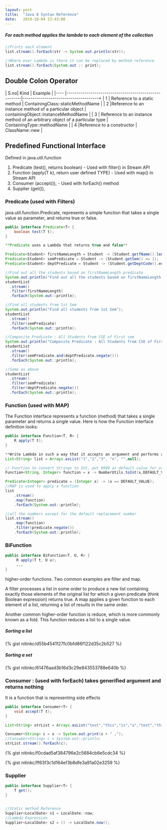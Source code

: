 ```yaml
---
layout: post
title:  "Java 8 Syntax Reference"
date:   2019-10-04 13:43:00
---
```


##### For each method **applies the lambda** to each element of the collection

```java
//Prints each element
list.stream().forEach(str -> System.out.println(str));

//Where ever Lambda is there it can be replaced by method reference
list.stream().forEach(System.out :: print);
```

## Double Colon Operator

| S.no| Kind                                                  | Example                              |
|---- |-------------------------------------------------------|--------------------------------------+
| 1  | Reference to a static method                          | ContainingClass::staticMethodName  |
| 2  |Reference to an instance method of a particular object | containingObject::instanceMethodName |
| 3  | Reference to an instance method of an arbitrary object of a particular type | ContainingType::methodName           |
| 4  |Reference to a constructor                             | ClassName::new                       |

## Predefined Functional Interface

Defined in java.util.function

1. Predicate (test(), returns boolean) - Used with filter() in Stream API
2. Function (apply(T k), return user defined TYPE) - Used with map() in Stream API
3. Consumer (accept()), - Used with forEach() method
4. Supplier (get()),

### Predicate (used with Filters)

java.util.function.Predicate, represents a simple function that takes a single value as parameter, and returns true or false.

```java
public interface Predicate<T> {
    boolean test(T t);
}

**Predicate uses a Lambda that returns true and false**

Predicate<Student> firstNameLength = Student -> (Student.getfName().length() <= 3);
Predicate<Student> semPredicate = Student -> (Student.getSem() == 1);
Predicate<Student> deptPredicate = Student -> (Student.getDeptCode().equalsIgnoreCase("mec"));

//Find out all the students based on firstNameLength predicate
System.out.println("Find out all the students based on firstNameLength predicate");
studentList
  .stream()
  .filter(firstNameLength)
  .forEach(System.out::println);

//Find all students from 1st Sem
System.out.println("Find all students from 1st Sem");
studentList
  .stream()
  .filter(semPredicate)
  .forEach(System.out::println);

//Composite Predicate : All Students from CSE of First sem
System.out.println("Composite Predicate : All Students from CSE of First sem");
studentList
  .stream()
  .filter(semPredicate.and(deptPredicate.negate()))
  .forEach(System.out::println);

//Same as above
studentList
  .stream()
  .filter(semPredicate)
  .filter(deptPredicate.negate())
  .forEach(System.out::println);
```

### Function (used with MAP)

The Function interface represents a function (method) that takes a single parameter and returns a single value. Here is how the Function interface definition looks:
```java
public interface Function<T, R> {
    R apply(T t);
}

**Write Lambda in such a way that it accepts an argument and performs an action on it**
List<String> list = Arrays.asList("1","2","3", "n", "",null);

// Function to convert Strings to Int, put 9999 as default value for other cases
Function<String, Integer> function = x -> NumberUtils.toInt(x,DEFAULT_VALUE);

Predicate<Integer> predicate = (Integer x) -> (x == DEFAULT_VALUE);
//MAP is used to apply a function
list
    .stream()
    .map(function)
    .forEach(System.out::println);

//all the numbers except for the default replacement number
list.stream()
    .map(function)
    .filter(predicate.negate())
    .forEach(System.out::println);
```

### BiFunction
```java
public interface BiFunction<T, U, R> {
     R apply(T t, U u);
     ...
}
```
higher-order functions. Two common examples are filter and map.

A filter processes a list in some order to produce a new list containing exactly those elements of the original list for which a given predicate (think Boolean expression) returns true.
A map applies a given function to each element of a list, returning a list of results in the same order.

Another common higher-order function is reduce, which is more commonly known as a fold. This function reduces a list to a single value.

##### Sorting a list

{% gist nitinkc/d55b4541f27fc0bfd86f122d35c2b527 %}

##### Sorting a set

{% gist nitinkc/61476aad3b16d3c29e843553788e640b %}

### Consumer : (used with forEach) takes generified argument and returns nothing

It is a function that is representing side effects
```java
public interface Consumer<T> {
    void accept(T t);
}

List<String> strList = Arrays.asList("test","this","is","a","test","this","test","is","not","complex");

Consumer<String> c = s -> System.out.print(s + " ,");
//Consumer<String> c = System.out::println;
strList.stream().forEach(c);
```
{% gist nitinkc/f0cdad5af384796e2c5684cb6e5cdc34 %}

{% gist nitinkc/ff63f3c1d164ef3b8dfe3a91a02e3259 %}

### Supplier
```java
public interface Supplier<T> {
    T get();
}


//Static method Reference
Supplier<LocalDate> s1 = LocalDate::now;
//Lambda Expression
Supplier<LocalDate> s2 = () -> LocalDate.now();

```

